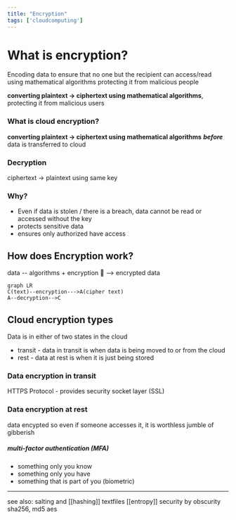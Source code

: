 ```yaml
---
title: "Encryption"
tags: ['cloudcomputing']
---
```


# What is encryption?
Encoding data to ensure that no one but the recipient can access/read
using mathematical algorithms
protecting it from malicious people

**converting plaintext -> ciphertext using mathematical algorithms**, protecting it from malicious users 

### What is cloud encryption?
**converting plaintext -> ciphertext using mathematical algorithms**  ***before*** data is transferred to cloud 

### Decryption
ciphertext -> plaintext
using same key

### Why?
- Even if data is stolen / there is a breach, data cannot be read or accessed without the key 
- protects sensitive data 
- ensures only authorized have access 

## How does Encryption work? 

data -- algorithms + encryption 🔑 --> encrypted data 
```mermaid
graph LR
C(text)--encryption--->A(cipher text)
A--decryption-->C
```


## Cloud encryption types 
Data is in either of  two states in the cloud
- transit - data in transit is when data is being moved to or from the cloud  
- rest - data at rest is when it is just being stored 

### Data encryption in transit 
HTTPS Protocol - provides security socket layer (SSL)

### Data encryption at rest 
data encypted so even if someone accesses it, it is worthless jumble of gibberish 

##### multi-factor authentication (MFA)
- something only you know
- something only you have
- something that is part of you (biometric)


---
see also: salting and [[hashing]] textfiles
[[entropy]]
security by obscurity
sha256, md5
aes
